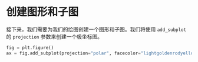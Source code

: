 # 创建图形和子图

接下来，我们需要为我们的绘图创建一个图形和子图。我们将使用 `add_subplot` 的 `projection` 参数来创建一个极坐标图。

```python
fig = plt.figure()
ax = fig.add_subplot(projection="polar", facecolor="lightgoldenrodyellow")
```
